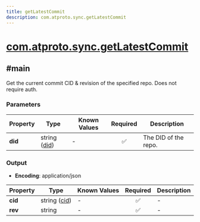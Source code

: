 ```yaml
---
title: getLatestCommit
description: com.atproto.sync.getLatestCommit
---
```


# [com.atproto.sync.getLatestCommit](https://github.com/myConsciousness/atproto.dart/blob/main/lexicons/com/atproto/sync/getLatestCommit.json)

## #main

Get the current commit CID & revision of the specified repo. Does not require auth.

### Parameters

| Property | Type | Known Values | Required | Description |
| --- | --- | --- | :---: | --- |
| **did** | string ([did](https://atproto.com/specs/did)) | - | ✅ | The DID of the repo. |

### Output

- **Encoding**: application/json

| Property | Type | Known Values | Required | Description |
| --- | --- | --- | :---: | --- |
| **cid** | string ([cid](https://atproto.com/specs/repository#cid-formats)) | - | ✅ | - |
| **rev** | string | - | ✅ | - |
